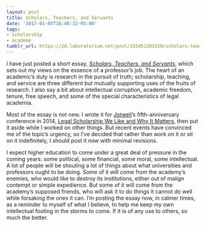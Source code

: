 ```yaml
---
layout: post
title: Scholars, Teachers, and Servants
date: '2017-01-05T16:40:32-05:00'
tags:
- scholarship
- academe
tumblr_url: https://2d.laboratorium.net/post/155451201510/scholars-teachers-and-servants
---
```

I have just posted a short essay, [_Scholars, Teachers, and Servants_](http://james.grimmelmann.net/files/articles/scholars-teachers-servants.pdf), which sets out my views on the essence of a professor’s job. The heart of an academic’s duty is research in the pursuit of truth; scholarship, teaching, and service are three different but mutually supporting uses of the fruits of research. I also say a bit about intellectual corruption, academic freedom, tenure, free speech, and some of the special characteristics of legal academia.

Most of the essay is not new. I wrote it for [Jotwell](http://jotwell.com/)’s fifth-anniversary conference in 2014, [Legal Scholarship We Like and Why It Matters](http://jotwell.com/legal-scholarship-we-like-and-why-it-matters-program/), then put it aside while I worked on other things. But recent events have convinced me of the topic’s urgency, so I’ve decided that rather than work on it or sit on it indefinitely, I should post it now with minimal revisions.

I expect higher education to come under a great deal of pressure in the coming years: some political, some financial, some moral, some intellectual. A lot of people will be shouting a lot of things about what universities and professors ought to be doing. Some of it will come from the academy’s enemies, who would like to destroy its institutions, either out of malign contempt or simple expedience. But some of it will come from the academy’s supposed friends, who will ask it to do things it cannot do well while forsaking the ones it can. I’m posting the essay now, in calmer times, as a reminder to myself of what I believe, to help me keep my own intellectual footing in the storms to come. If it is of any use to others, so much the better.

